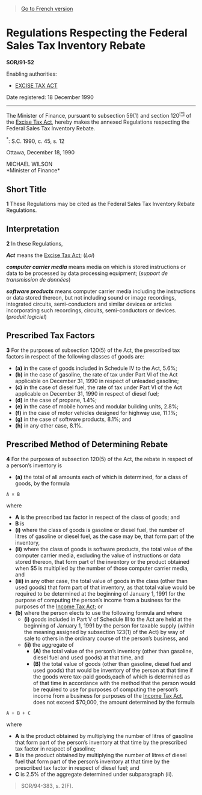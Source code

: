 > [Go to French version](/fr/Règlements/Décrets,%20ordonnances%20et%20règlements%20statutaires/91/52.md)

# Regulations Respecting the Federal Sales Tax Inventory Rebate

**SOR/91-52**

Enabling authorities: 
- [EXCISE TAX ACT](/en/Acts/Revised%20Statutes%20of%20Canada/E/E-15.md)

Date registered: 18 December 1990

----------

The Minister of Finance, pursuant to subsection 59(1) and section 120<sup><a href='#fn_SOR-91-52_e_hq_5225'>[*]</a></sup> of the [Excise Tax Act](/en/Acts/Revised%20Statutes%20of%20Canada/E/E-15.md), hereby makes the annexed Regulations respecting the Federal Sales Tax Inventory Rebate.

<a name='fn_SOR-91-52_e_hq_5225'><sup>*</sup></a>: S.C. 1990, c. 45, s. 12<br />

Ottawa, December 18, 1990


<p>MICHAEL WILSON<br />*Minister of Finance*<br /></p>




## Short Title


**1** These Regulations may be cited as the Federal Sales Tax Inventory Rebate Regulations.




## Interpretation


**2** In these Regulations,

***Act*** means the [Excise Tax Act](/en/Acts/Revised%20Statutes%20of%20Canada/E/E-15.md); (*Loi*)

***computer carrier media*** means media on which is stored instructions or data to be processed by data processing equipment; (*support de transmission de données*)

***software products*** means computer carrier media including the instructions or data stored thereon, but not including sound or image recordings, integrated circuits, semi-conductors and similar devices or articles incorporating such recordings, circuits, semi-conductors or devices. (*produit logiciel*)




## Prescribed Tax Factors


**3** For the purposes of subsection 120(5) of the Act, the prescribed tax factors in respect of the following classes of goods are:
- **(a)** in the case of goods included in Schedule IV to the Act, 5.6%;
- **(b)** in the case of gasoline, the rate of tax under Part VI of the Act applicable on December 31, 1990 in respect of unleaded gasoline;
- **(c)** in the case of diesel fuel, the rate of tax under Part VI of the Act applicable on December 31, 1990 in respect of diesel fuel;
- **(d)** in the case of propane, 1.4%;
- **(e)** in the case of mobile homes and modular building units, 2.8%;
- **(f)** in the case of motor vehicles designed for highway use, 11.1%;
- **(g)** in the case of software products, 8.1%; and
- **(h)** in any other case, 8.1%.




## Prescribed Method of Determining Rebate


**4** For the purposes of subsection 120(5) of the Act, the rebate in respect of a person’s inventory is
- **(a)** the total of all amounts each of which is determined, for a class of goods, by the formula
```
A × B
```
where
- **A** is the prescribed tax factor in respect of the class of goods; and
- **B** is
- **(i)** where the class of goods is gasoline or diesel fuel, the number of litres of gasoline or diesel fuel, as the case may be, that form part of the inventory,
- **(ii)** where the class of goods is software products, the total value of the computer carrier media, excluding the value of instructions or data stored thereon, that form part of the inventory or the product obtained when $5 is multiplied by the number of those computer carrier media, and
- **(iii)** in any other case, the total value of goods in the class (other than used goods) that form part of that inventory, as that total value would be required to be determined at the beginning of January 1, 1991 for the purpose of computing the person’s income from a business for the purposes of the [Income Tax Act](/en/Acts/Statutes%20of%20Canada/1985/c.%201%20(5th%20Supp.).md); or
- **(b)** where the person elects to use the following formula and where
	- **(i)** goods included in Part V of Schedule III to the Act are held at the beginning of January 1, 1991 by the person for taxable supply (within the meaning assigned by subsection 123(1) of the Act) by way of sale to others in the ordinary course of the person’s business, and
	- **(ii)** the aggregate of
		- **(A)** the total value of the person’s inventory (other than gasoline, diesel fuel and used goods) at that time, and
		- **(B)** the total value of goods (other than gasoline, diesel fuel and used goods) that would be inventory of the person at that time if the goods were tax-paid goods,each of which is determined as of that time in accordance with the method that the person would be required to use for purposes of computing the person’s income from a business for purposes of the [Income Tax Act](/en/Acts/Statutes%20of%20Canada/1985/c.%201%20(5th%20Supp.).md), does not exceed $70,000,
the amount determined by the formula
```
A + B + C
```
where
- **A** is the product obtained by multiplying the number of litres of gasoline that form part of the person’s inventory at that time by the prescribed tax factor in respect of gasoline;
- **B** is the product obtained by multiplying the number of litres of diesel fuel that form part of the person’s inventory at that time by the prescribed tax factor in respect of diesel fuel; and
- **C** is 2.5% of the aggregate determined under subparagraph (ii).
> SOR/94-383, s. 2(F).



